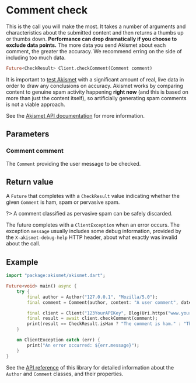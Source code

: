 # Comment check
This is the call you will make the most. It takes a number of arguments and characteristics about the submitted content
and then returns a thumbs up or thumbs down. **Performance can drop dramatically if you choose to exclude data points.**
The more data you send Akismet about each comment, the greater the accuracy. We recommend erring on the side of including too much data.

```dart
Future<CheckResult> Client.checkComment(Comment comment)
```

It is important to [test Akismet](../advanced/testing.md) with a significant amount of real, live data in order to draw any conclusions on accuracy.
Akismet works by comparing content to genuine spam activity happening **right now** (and this is based on more than just the content itself),
so artificially generating spam comments is not a viable approach.

See the [Akismet API documentation](https://akismet.com/development/api/#comment-check) for more information.

## Parameters

### Comment **comment**
The `Comment` providing the user message to be checked.

## Return value
A `Future` that completes with a `CheckResult` value indicating whether the given `Comment` is ham, spam or pervasive spam.

?> A comment classified as pervasive spam can be safely discarded.

The future completes with a `ClientException` when an error occurs.
The exception `message` usually includes some debug information, provided by the `X-akismet-debug-help` HTTP header, about what exactly was invalid about the call.

## Example

```dart
import "package:akismet/akismet.dart";

Future<void> main() async {
	try {
		final author = Author("127.0.0.1", "Mozilla/5.0");
		final comment = Comment(author, content: "A user comment", date: DateTime.now());

		final client = Client("123YourAPIKey", Blog(Uri.https("www.yourblog.com", "/")));
		final result = await client.checkComment(comment);
		print(result == CheckResult.isHam ? "The comment is ham." : "The comment is spam.");
	}

	on ClientException catch (err) {
		print("An error occurred: ${err.message}");
	}
}
```

See the [API reference](https://api.belin.io/akismet.dart) of this library for detailed information about the `Author` and `Comment` classes, and their properties.
